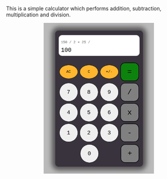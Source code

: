  This is a simple calculator which performs addition, subtraction, multiplication and division.
 
 
<center> <img src = "OutputImage/calculator.png" width = "300"> <center>
 

